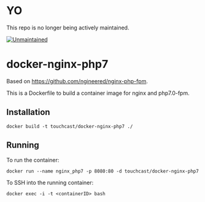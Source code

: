# YO

This repo is no longer being actively maintained.

[![Unmaintained](https://img.shields.io/badge/Status-Unmaintained-red.svg?style=flat-square)]()


# docker-nginx-php7 #

Based on https://github.com/ngineered/nginx-php-fpm.

This is a Dockerfile to build a container image for nginx and php7.0-fpm.

## Installation ##

    docker build -t touchcast/docker-nginx-php7 ./

## Running ##
To run the container:

    docker run --name nginx_php7 -p 8080:80 -d touchcast/docker-nginx-php7
    
To SSH into the running container:

    docker exec -i -t <containerID> bash
    
